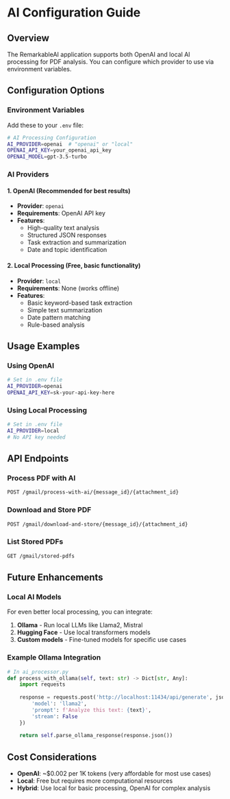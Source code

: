 # AI Configuration Guide

## Overview
The RemarkableAI application supports both OpenAI and local AI processing for PDF analysis. You can configure which provider to use via environment variables.

## Configuration Options

### Environment Variables

Add these to your `.env` file:

```bash
# AI Processing Configuration
AI_PROVIDER=openai  # "openai" or "local"
OPENAI_API_KEY=your_openai_api_key
OPENAI_MODEL=gpt-3.5-turbo
```

### AI Providers

#### 1. OpenAI (Recommended for best results)
- **Provider**: `openai`
- **Requirements**: OpenAI API key
- **Features**: 
  - High-quality text analysis
  - Structured JSON responses
  - Task extraction and summarization
  - Date and topic identification

#### 2. Local Processing (Free, basic functionality)
- **Provider**: `local`
- **Requirements**: None (works offline)
- **Features**:
  - Basic keyword-based task extraction
  - Simple text summarization
  - Date pattern matching
  - Rule-based analysis

## Usage Examples

### Using OpenAI
```bash
# Set in .env file
AI_PROVIDER=openai
OPENAI_API_KEY=sk-your-api-key-here
```

### Using Local Processing
```bash
# Set in .env file
AI_PROVIDER=local
# No API key needed
```

## API Endpoints

### Process PDF with AI
```bash
POST /gmail/process-with-ai/{message_id}/{attachment_id}
```

### Download and Store PDF
```bash
POST /gmail/download-and-store/{message_id}/{attachment_id}
```

### List Stored PDFs
```bash
GET /gmail/stored-pdfs
```

## Future Enhancements

### Local AI Models
For even better local processing, you can integrate:

1. **Ollama** - Run local LLMs like Llama2, Mistral
2. **Hugging Face** - Use local transformers models
3. **Custom models** - Fine-tuned models for specific use cases

### Example Ollama Integration
```python
# In ai_processor.py
def process_with_ollama(self, text: str) -> Dict[str, Any]:
    import requests
    
    response = requests.post('http://localhost:11434/api/generate', json={
        'model': 'llama2',
        'prompt': f'Analyze this text: {text}',
        'stream': False
    })
    
    return self.parse_ollama_response(response.json())
```

## Cost Considerations

- **OpenAI**: ~$0.002 per 1K tokens (very affordable for most use cases)
- **Local**: Free but requires more computational resources
- **Hybrid**: Use local for basic processing, OpenAI for complex analysis 